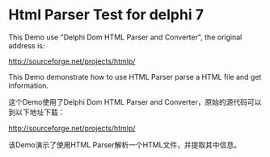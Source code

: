 # Html Parser Test for delphi 7

This Demo use "Delphi Dom HTML Parser and Converter", the original address is:

http://sourceforge.net/projects/htmlp/

This Demo demonstrate how to use HTML Parser parse a HTML file and get information.

这个Demo使用了Delphi Dom HTML Parser and Converter，原始的源代码可以到以下地址下载：

http://sourceforge.net/projects/htmlp/

该Demo演示了使用HTML Parser解析一个HTML文件，并提取其中信息。